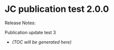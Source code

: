 # JC publication test 2.0.0

Release Notes:

Publication update test 3

<!-- LATEST_START -->
* _(TOC will be generated here)_
<!-- LATEST_END -->
